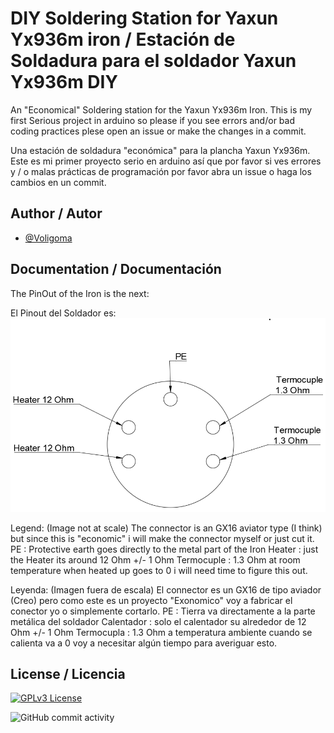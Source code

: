 # DIY Soldering Station for Yaxun Yx936m iron / Estación de Soldadura para el soldador Yaxun Yx936m DIY

An "Economical" Soldering station for the Yaxun Yx936m Iron.
This is my first Serious project in arduino so please if you see errors and/or bad coding practices plese open an issue or make the changes in a commit.

Una estación de soldadura "económica" para la plancha Yaxun Yx936m.
Este es mi primer proyecto serio en arduino así que por favor si ves errores y / o malas prácticas de programación por favor abra un issue o haga los cambios en un commit.




## Author / Autor

- [@Voligoma](https://www.github.com/Voligoma)


## Documentation / Documentación

The PinOut of the Iron is the next:

El Pinout del Soldador es:
![Logo](https://raw.githubusercontent.com/Voligoma/Soldering-station-for-Yaxun-Yx936m/main/img/Yaxun%20Yx936m%20PinOut.png)

Legend: (Image not at scale)
The connector is an GX16 aviator type (I think) but since this is "economic" i will make the connector myself or just cut it.
PE : Protective earth goes directly to the metal part of the Iron
Heater : just the Heater its around 12 Ohm +/- 1 Ohm
Termocuple : 1.3 Ohm at room temperature when heated up goes to 0 i will need time to figure this out.

Leyenda: (Imagen fuera de escala)
El connector es un GX16 de tipo aviador (Creo) pero como este es un proyecto "Exonomico" voy a fabricar el conector yo o simplemente cortarlo.
PE : Tierra va directamente a la parte metálica del soldador
Calentador : solo el calentador su alrededor de 12 Ohm +/- 1 Ohm
Termocupla : 1.3 Ohm a temperatura ambiente cuando se calienta va a 0 voy a necesitar algún tiempo para averiguar esto.



## License / Licencia



[![GPLv3 License](https://img.shields.io/badge/License-GPL%20v3-yellow.svg)](https://opensource.org/licenses/)

![GitHub commit activity](https://img.shields.io/github/commit-activity/t/Voligoma/Soldering-station-for-Yaxun-Yx936m)


